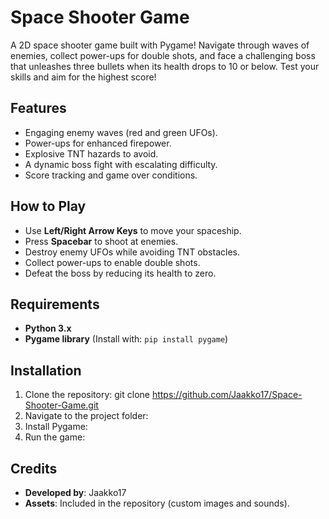 # Space Shooter Game

A 2D space shooter game built with Pygame! Navigate through waves of enemies, collect power-ups for double shots, and face a challenging boss that unleashes three bullets when its health drops to 10 or below. Test your skills and aim for the highest score!

## Features
- Engaging enemy waves (red and green UFOs).
- Power-ups for enhanced firepower.
- Explosive TNT hazards to avoid.
- A dynamic boss fight with escalating difficulty.
- Score tracking and game over conditions.

## How to Play
- Use **Left/Right Arrow Keys** to move your spaceship.
- Press **Spacebar** to shoot at enemies.
- Destroy enemy UFOs while avoiding TNT obstacles.
- Collect power-ups to enable double shots.
- Defeat the boss by reducing its health to zero.

## Requirements
- **Python 3.x**
- **Pygame library** (Install with: `pip install pygame`)

## Installation
1. Clone the repository: git clone https://github.com/Jaakko17/Space-Shooter-Game.git
2. Navigate to the project folder:
3. Install Pygame:
4. Run the game:

## Credits
- **Developed by**: Jaakko17  
- **Assets**: Included in the repository (custom images and sounds).

